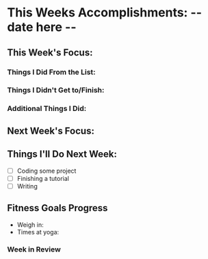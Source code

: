 # This Weeks Accomplishments: -- date here --

## This Week's Focus:

### Things I Did From the List:

### Things I Didn't Get to/Finish:

### Additional Things I Did:

## Next Week's Focus:

## Things I'll Do Next Week:

- [ ] Coding some project
- [ ] Finishing a tutorial
- [ ] Writing

## Fitness Goals Progress

- Weigh in:
- Times at yoga:

### Week in Review

